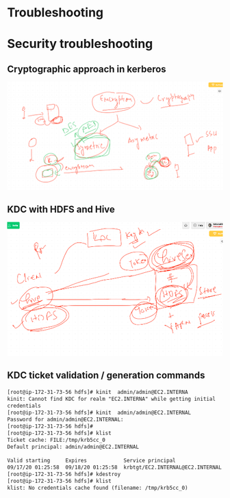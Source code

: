 # Troubleshooting 

# Security troubleshooting 

## Cryptographic approach in kerberos 

<img src="sym.png">

## KDC with HDFS and Hive

<img src="kdcauth.png">

## KDC ticket validation / generation  commands

```
[root@ip-172-31-73-56 hdfs]# kinit  admin/admin@EC2.INTERNA
kinit: Cannot find KDC for realm "EC2.INTERNA" while getting initial credentials
[root@ip-172-31-73-56 hdfs]# kinit  admin/admin@EC2.INTERNAL
Password for admin/admin@EC2.INTERNAL: 
[root@ip-172-31-73-56 hdfs]# 
[root@ip-172-31-73-56 hdfs]# klist 
Ticket cache: FILE:/tmp/krb5cc_0
Default principal: admin/admin@EC2.INTERNAL

Valid starting     Expires            Service principal
09/17/20 01:25:58  09/18/20 01:25:58  krbtgt/EC2.INTERNAL@EC2.INTERNAL
[root@ip-172-31-73-56 hdfs]# kdestroy 
[root@ip-172-31-73-56 hdfs]# klist 
klist: No credentials cache found (filename: /tmp/krb5cc_0)

```



